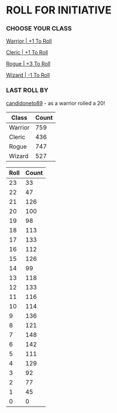 # ROLL FOR INITIATIVE
### CHOOSE YOUR CLASS

[Warrior | +1 To Roll](https://github.com/benjaminsampica/benjaminsampica/issues/new?title=roll%7Cwarrior&body=Just+click+%27Create%27.)

[Cleric | +1 To Roll](https://github.com/benjaminsampica/benjaminsampica/issues/new?title=roll%7Ccleric&body=Just+click+%27Create%27.)

[Rogue | +3 To Roll](https://github.com/benjaminsampica/benjaminsampica/issues/new?title=roll%7Crogue&body=Just+click+%27Create%27.)

[Wizard | -1 To Roll](https://github.com/benjaminsampica/benjaminsampica/issues/new?title=roll%7Cwizard&body=Just+click+%27Create%27.)
### LAST ROLL BY
[candidoneto89](https://www.github.com/candidoneto89) - as a warrior rolled a 20!

|Class|Count|
|-|-|
|Warrior|759|
|Cleric|436|
|Rogue|747|
|Wizard|527|

|Roll|Count|
|-|-|
|23|33
|22|47
|21|126
|20|100
|19|98
|18|113
|17|133
|16|112
|15|126
|14|99
|13|118
|12|133
|11|116
|10|114
|9|136
|8|121
|7|148
|6|142
|5|111
|4|129
|3|92
|2|77
|1|45
|0|0
